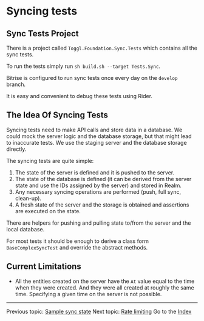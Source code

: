 # Syncing tests

## Sync Tests Project

There is a project called `Toggl.Foundation.Sync.Tests` which contains all the sync tests.

To run the tests simply run `sh build.sh --target Tests.Sync`.

Bitrise is configured to run sync tests once every day on the `develop` branch.

It is easy and convenient to debug these tests using Rider.

## The Idea Of Syncing Tests

Syncing tests need to make API calls and store data in a database. We could mock the server logic and the database storage, but that might lead to inaccurate tests. We use the staging server and the database storage directly.

The syncing tests are quite simple:

1. The state of the server is defined and it is pushed to the server.
2. The state of the database is defined (it can be derived from the server state and use the IDs assigned by the server) and stored in Realm.
3. Any necessary syncing operations are performed (push, full sync, clean-up).
4. A fresh state of the server and the storage is obtained and assertions are executed on the state.

There are helpers for pushing and pulling state to/from the server and the local database.

For most tests it should be enough to derive a class form `BaseComplexSyncTest` and override the abstract methods.

## Current Limitations

- All the entities created on the server have the `At` value equal to the time when they were created. And they were all created at roughly the same time. Specifying a given time on the server is not possible.

---

Previous topic: [Sample sync state](example.md)
Next topic: [Rate limiting](rate-limiting.md)
Go to the [Index](index.md)

